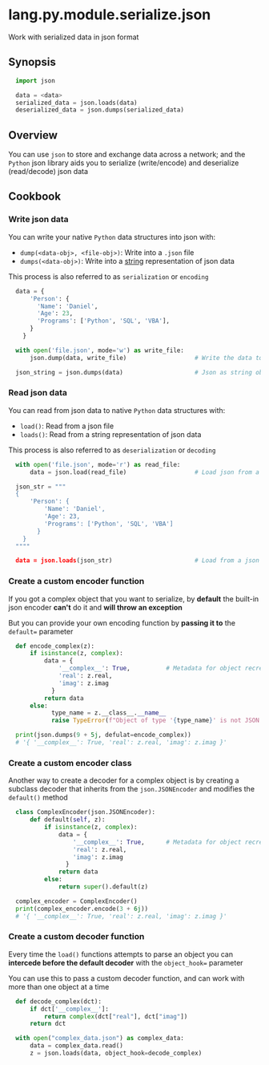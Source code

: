 # lang.py.module.serialize.json

Work with serialized data in json format

## Synopsis

```py
  import json

  data = <data>
  serialized_data = json.loads(data)
  deserialized_data = json.dumps(serialized_data)
```

## Overview

You can use `json` to store and exchange data across a network; and the
`Python` json library aids you to serialize (write/encode) and deserialize
(read/decode) json data

## Cookbook

### Write json data

You can write your native `Python` data structures into json with:

- `dump(<data-obj>, <file-obj>)`: Write into a `.json` file
- `dumps(<data-obj>)`: Write into a [string](./4t3v.md) representation of json data

This process is also referred to as `serialization` or `encoding`

```py
  data = {
      'Person': {
        'Name': 'Daniel',
        'Age': 23,
        'Programs': ['Python', 'SQL', 'VBA'],
      }
    }

  with open('file.json', mode='w') as write_file:
      json.dump(data, write_file)                   # Write the data to a file

  json_string = json.dumps(data)                    # Json as string object
```

### Read json data

You can read from json data to native `Python` data structures with:

- `load()`: Read from a json file
- `loads()`: Read from a string representation of json data

This process is also referred to as `deserialization` or `decoding`

```py
  with open('file.json', mode='r') as read_file:
      data = json.load(read_file)                   # Load json from a file

  json_str = """
  {
      'Person': {
          'Name': 'Daniel',
          'Age': 23,
          'Programs': ['Python', 'SQL', 'VBA']
        }
    }
  """"

  data = json.loads(json_str)                       # Load from a json as string
```

### Create a custom encoder function

If you got a complex object that you want to serialize, by **default** the
built-in json encoder **can't** do it and **will throw an exception**

But you can provide your own encoding function by **passing it to** the
`default=` parameter

```py
  def encode_complex(z):
      if isinstance(z, complex):
          data = {
              '__complex__': True,          # Metadata for object recreation
              'real': z.real,
              'imag': z.imag
            }
          return data
      else:
            type_name = z.__class__.__name__
            raise TypeError(f"Object of type '{type_name}' is not JSON serializable")

  print(json.dumps(9 + 5j, defulat=encode_complex))
  # '{ '__complex__': True, 'real': z.real, 'imag': z.imag }'
```

### Create a custom encoder class

Another way to create a decoder for a complex object is by creating a subclass
decoder that inherits from the `json.JSONEncoder` and modifies the `default()` method

```py
  class ComplexEncoder(json.JSONEncoder):
      def default(self, z):
          if isinstance(z, complex):
              data = {
                  '__complex__': True,      # Metadata for object recreation
                  'real': z.real,
                  'imag': z.imag
                }
              return data
          else:
              return super().default(z)

  complex_encoder = ComplexEncoder()
  print(complex_encoder.encode(3 + 6j))
  # '{ '__complex__': True, 'real': z.real, 'imag': z.imag }'
```

### Create a custom decoder function

Every time the `load()` functions attempts to parse an object you can **intercede
before the default decoder**  with the `object_hook=` parameter

You can use this to pass a custom decoder function, and can work with more than
one object at a time

```py
  def decode_complex(dct):
      if dct['__complex__']:
          return complex(dct["real"], dct["imag"])
      return dct

  with open("complex_data.json") as complex_data:
      data = complex_data.read()
      z = json.loads(data, object_hook=decode_complex)
```
